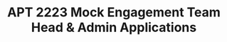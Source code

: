 ---
title: APT 2223 Mock Engagement Team Head & Admin Applications
redirect_to: https://docs.google.com/forms/d/e/1FAIpQLSeoOe2ZBekgHa0Z5KsNlKEQPmAjuOSdyxKx8CHzS_jNKRriHA/viewform?usp=sf_link
redirect_from: 
  - APT2223MockTHAdminApps
  - apt2223mockthadminapps
---